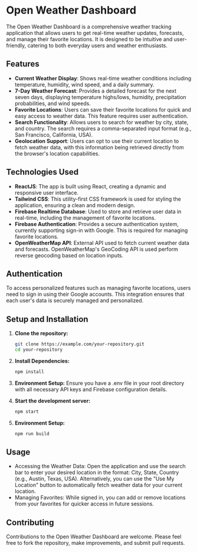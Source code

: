 # Open Weather Dashboard

The Open Weather Dashboard is a comprehensive weather tracking application that allows users to get real-time weather updates, forecasts, and manage their favorite locations. It is designed to be intuitive and user-friendly, catering to both everyday users and weather enthusiasts.

## Features

- **Current Weather Display**: Shows real-time weather conditions including temperature, humidity, wind speed, and a daily summary.
- **7-Day Weather Forecast**: Provides a detailed forecast for the next seven days, displaying temperature highs/lows, humidity, precipitation probabilities, and wind speeds.
- **Favorite Locations**: Users can save their favorite locations for quick and easy access to weather data. This feature requires user authentication.
- **Search Functionality**: Allows users to search for weather by city, state, and country. The search requires a comma-separated input format (e.g., San Francisco, California, USA).
- **Geolocation Support**: Users can opt to use their current location to fetch weather data, with this information being retrieved directly from the browser's location capabilities.

## Technologies Used

- **ReactJS**: The app is built using React, creating a dynamic and responsive user interface.
- **Tailwind CSS**: This utility-first CSS framework is used for styling the application, ensuring a clean and modern design.
- **Firebase Realtime Database**: Used to store and retrieve user data in real-time, including the management of favorite locations.
- **Firebase Authentication**: Provides a secure authentication system, currently supporting sign-in with Google. This is required for managing favorite locations.
- **OpenWeatherMap API**: External API used to fetch current weather data and forecasts. OpenWeatherMap's GeoCoding API is used perform reverse geocoding based on location inputs.

## Authentication

To access personalized features such as managing favorite locations, users need to sign in using their Google accounts. This integration ensures that each user's data is securely managed and personalized.

## Setup and Installation

1. **Clone the repository:**
   ```bash
   git clone https://example.com/your-repository.git
   cd your-repository

2. **Install Dependencies:**
   ```bash
   npm install

3. **Environment Setup:**
    Ensure you have a .env file in your root directory with all necessary API keys and Firebase configuration details.   

4. **Start the development server:**    
   ```bash
   npm start

5. **Environment Setup:**
   ```bash
   npm run build

## Usage
* Accessing the Weather Data: Open the application and use the search bar to enter your desired location in the format: City, State, Country (e.g., Austin, Texas, USA). Alternatively, you can use the "Use My Location" button to automatically fetch weather data for your current location.
* Managing Favorites: While signed in, you can add or remove locations from your favorites for quicker access in future sessions.

## Contributing
Contributions to the Open Weather Dashboard are welcome. Please feel free to fork the repository, make improvements, and submit pull requests.